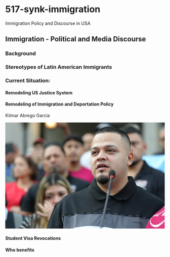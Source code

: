# 517-synk-immigration

Immigration Policy and Discourse in USA


## Immigration - Political and Media Discourse


### Background

### Stereotypes of Latin American Immigrants

### Current Situation: 

#### Remodeling US Justice System

#### Remodeling of Immigration and Deportation Policy

Kilmar Abrego Garcia

![Alt text here](images/kilmar-abrego-garcia.webp)

#### Student Visa Revocations

#### Who benefits

